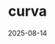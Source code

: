 ---
title: "curva"
status: live
topic: "capital-is-dead"
number: 1
audio: "https://nonlinear.nyc/audio/004.mp3"
audioLength: 3456789
date: 2025-08-14
---